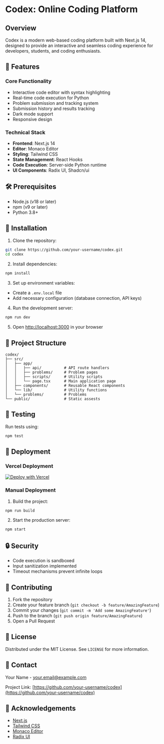 # Codex: Online Coding Platform

## Overview

Codex is a modern web-based coding platform built with Next.js 14, designed to provide an interactive and seamless coding experience for developers, students, and coding enthusiasts.

## 🚀 Features

### Core Functionality
- Interactive code editor with syntax highlighting
- Real-time code execution for Python
- Problem submission and tracking system
- Submission history and results tracking
- Dark mode support
- Responsive design

### Technical Stack
- **Frontend**: Next.js 14
- **Editor**: Monaco Editor
- **Styling**: Tailwind CSS
- **State Management**: React Hooks
- **Code Execution**: Server-side Python runtime
- **UI Components**: Radix UI, Shadcn/ui

## 🛠 Prerequisites

- Node.js (v18 or later)
- npm (v9 or later)
- Python 3.8+

## 🔧 Installation

1. Clone the repository:
```bash
git clone https://github.com/your-username/codex.git
cd codex
```

2. Install dependencies:
```bash
npm install
```

3. Set up environment variables:
- Create a `.env.local` file
- Add necessary configuration (database connection, API keys)

4. Run the development server:
```bash
npm run dev
```

5. Open [http://localhost:3000](http://localhost:3000) in your browser

## 📁 Project Structure

```
codex/
├── src/
│   ├── app/
│   │   ├── api/          # API route handlers
│   │   ├── problems/     # Problem pages
│   │   ├── scripts/      # Utility scripts
│   │   └── page.tsx      # Main application page
│   ├── components/       # Reusable React components
│   └── lib/              # Utility functions
│   └── problems/         # Problems
└── public/               # Static assests
```

## 🧪 Testing

Run tests using:
```bash
npm test
```

## 🚢 Deployment

### Vercel Deployment
[![Deploy with Vercel](https://vercel.com/button)](https://vercel.com/new)

### Manual Deployment
1. Build the project:
```bash
npm run build
```

2. Start the production server:
```bash
npm start
```

## 🔒 Security

- Code execution is sandboxed
- Input sanitization implemented
- Timeout mechanisms prevent infinite loops

## 🤝 Contributing

1. Fork the repository
2. Create your feature branch (`git checkout -b feature/AmazingFeature`)
3. Commit your changes (`git commit -m 'Add some AmazingFeature'`)
4. Push to the branch (`git push origin feature/AmazingFeature`)
5. Open a Pull Request

## 📄 License

Distributed under the MIT License. See `LICENSE` for more information.

## 📧 Contact

Your Name - [your.email@example.com](mailto:your.email@example.com)

Project Link: [https://github.com/your-username/codex](https://github.com/your-username/codex)

## 🙏 Acknowledgements

- [Next.js](https://nextjs.org/)
- [Tailwind CSS](https://tailwindcss.com/)
- [Monaco Editor](https://microsoft.github.io/monaco-editor/)
- [Radix UI](https://www.radix-ui.com/)